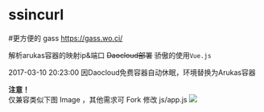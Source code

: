 # ssincurl

#更方便的 gass https://gass.wo.ci/

解析arukas容器的映射ip&amp;端口 <s>Daocloud部署</s>
骄傲的使用`Vue.js`


2017-03-10 20:23:00
因Daocloud免费容器自动休眠，环境替换为Arukas容器


<b>注意！</b>
<br>
仅兼容类似下图 Image ，其他需求可 Fork 修改 js/app.js 
![](https://ws1.sinaimg.cn/large/005HABCygy1fdl17ghpecj30os0ibdgb)
